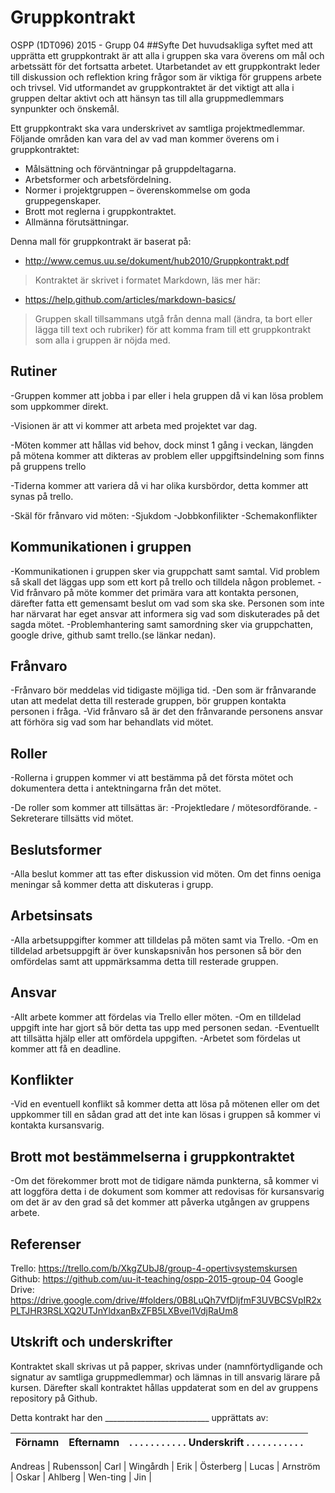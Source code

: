 # Gruppkontrakt

OSPP (1DT096) 2015 - Grupp 04
##Syfte
Det huvudsakliga syftet med att upprätta ett gruppkontrakt är att alla
i gruppen ska vara överens om mål och arbetssätt för det fortsatta
arbetet. Utarbetandet av ett gruppkontrakt leder till diskussion och
reflektion kring frågor som är viktiga för gruppens arbete och
trivsel. Vid utformandet av gruppkontraktet är det viktigt att alla i
gruppen deltar aktivt och att hänsyn tas till alla gruppmedlemmars
synpunkter och önskemål.

Ett gruppkontrakt ska vara underskrivet av samtliga
projektmedlemmar. Följande områden kan vara del av vad man kommer
överens om i gruppkontraktet:

- Målsättning och förväntningar på gruppdeltagarna.
- Arbetsformer och arbetsfördelning.
- Normer i projektgruppen – överenskommelse om goda gruppegenskaper.
- Brott mot reglerna i gruppkontraktet.
- Allmänna förutsättningar.

Denna mall för gruppkontrakt är baserat på:

- http://www.cemus.uu.se/dokument/hub2010/Gruppkontrakt.pdf

> Kontraktet är skrivet i formatet Markdown, läs mer här:
- https://help.github.com/articles/markdown-basics/

> Gruppen skall tillsammans utgå från denna mall (ändra, ta bort eller
> lägga till text och rubriker) för att komma fram till ett
> gruppkontrakt som alla i gruppen är nöjda med.

## Rutiner

-Gruppen kommer att jobba i par eller i hela gruppen då vi kan lösa problem som uppkommer direkt. 

-Visionen är att vi kommer att arbeta med projektet var dag.

-Möten kommer att hållas vid behov, dock minst 1 gång i veckan, längden på mötena kommer att dikteras av problem eller uppgiftsindelning som finns på gruppens trello

-Tiderna kommer att variera då vi har olika kursbördor, detta kommer att synas på trello.

-Skäl för frånvaro vid möten:
-Sjukdom
-Jobbkonfilikter
-Schemakonflikter


## Kommunikationen i gruppen

-Kommunikationen i gruppen sker via gruppchatt samt samtal. Vid problem så skall det läggas upp som ett kort på trello och tilldela någon problemet.
-Vid frånvaro på möte kommer det primära vara att kontakta personen, därefter fatta ett  gemensamt beslut om vad som ska ske. Personen som inte har närvarat har eget ansvar att informera sig vad som diskuterades på det sagda mötet.
-Problemhantering samt samordning sker via gruppchatten, google drive, github samt trello.(se länkar nedan).


## Frånvaro

-Frånvaro bör meddelas vid tidigaste möjliga tid.
-Den som är frånvarande utan att medelat detta till resterade gruppen, bör gruppen kontakta personen i fråga.
-Vid frånvaro så är det den frånvarande personens ansvar att förhöra sig vad som har behandlats vid mötet.

## Roller

-Rollerna i gruppen kommer vi att bestämma på det första mötet och dokumentera detta i antektningarna från det mötet.

-De roller som kommer att tillsättas är:
-Projektledare / mötesordförande.
-Sekreterare tillsätts vid mötet.

## Beslutsformer

-Alla beslut kommer att tas efter diskussion vid möten. Om det finns oeniga meningar så kommer detta att diskuteras i grupp.

## Arbetsinsats

-Alla arbetsuppgifter kommer att tilldelas på möten samt via Trello.
-Om en tilldelad arbetsuppgift är över kunskapsnivån hos personen så bör den omfördelas samt att uppmärksamma detta till resterade gruppen.


## Ansvar

-Allt arbete kommer att fördelas via Trello eller möten. 
-Om en tilldelad uppgift inte har gjort så bör detta tas upp med personen sedan. 
-Eventuellt att tillsätta hjälp eller att omfördela uppgiften.
-Arbetet som fördelas ut kommer att få en deadline.

## Konflikter

-Vid en eventuell konflikt så kommer detta att lösa på mötenen eller om det uppkommer till en sådan grad att det inte kan lösas i gruppen så kommer vi kontakta kursansvarig.

## Brott mot bestämmelserna i gruppkontraktet

-Om det förekommer brott mot de tidigare nämda punkterna, så kommer vi att loggföra detta i de dokument som kommer att redovisas för kursansvarig om det är av den grad så det kommer att påverka utgången av gruppens arbete.

## Referenser
Trello: 
https://trello.com/b/XkgZUbJ8/group-4-opertivsystemskursen
Github: 
https://github.com/uu-it-teaching/ospp-2015-group-04
Google Drive: https://drive.google.com/drive/#folders/0B8LuQh7VfDljfmF3UVBCSVpIR2xPLTJHR3RSLXQ2UTJnYldxanBxZFB5LXBvei1VdjRaUm8

## Utskrift och underskrifter

Kontraktet skall skrivas ut på papper, skrivas under
(namnförtydligande och signatur av samtliga gruppmedlemmar) och lämnas
in till ansvarig lärare på kursen. Därefter skall kontraktet hållas
uppdaterat som en del av gruppens repository på Github.



Detta kontrakt har den __________________________  upprättats av:


Förnamn | Efternamn | . . . . . . . . . . . Underskrift . . . . . . . . . . .
--------|-----------|------------|

Andreas  | Rubensson|
Carl  | Wingårdh |
Erik  | Österberg |
Lucas  | Arnström |
Oskar | Ahlberg |
Wen-ting   | Jin   |
 


